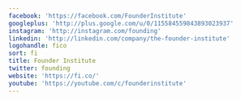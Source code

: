```yaml
---
facebook: 'https://facebook.com/FounderInstitute'
googleplus: 'http://plus.google.com/u/0/115584559843893023937'
instagram: 'http://instagram.com/founding'
linkedin: 'http://linkedin.com/company/the-founder-institute'
logohandle: fico
sort: fi
title: Founder Institute
twitter: founding
website: 'https://fi.co/'
youtube: 'https://youtube.com/c/founderinstitute'
---
```

